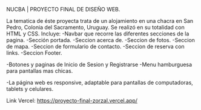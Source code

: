 NUCBA | PROYECTO FINAL DE DISEÑO WEB.

La tematica de éste proyecta trata de un alojamiento en una chacra en San Pedro, Colonia del Sacramento, Uruguay.
Se realizó en su totalidad con HTML y CSS. 
Incluye:
  -Navbar que recorre las diferentes secciones de la pagina.
  -Sección portada.
  -Seccion acerca de.
  -Seccion de fotos.
  -Seccion de mapa.
  -Seccion de formulario de contacto.
  -Seccion de reserva con links.
  -Seccion Footer.
  
  -Botones y paginas de Inicio de Sesion y Registrarse
  -Menu hamburguesa para pantallas mas chicas.

  -La página web es responsive, adaptable para pantallas de computadoras, tablets y celulares.

Link Vercel:
https://proyecto-final-zorzal.vercel.app/
